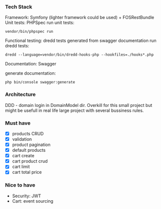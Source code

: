### Tech Stack

Framework: Symfony (lighter framework could be used) + FOSRestBundle
Unit tests: PHPSpec
run unit tests:

```vendor/bin/phpspec run```

Functional testing: dredd tests generated from swagger documentation
run dredd tests:

```dredd --language=vendor/bin/dredd-hooks-php --hookfiles=./hooks*.php```

Documentation: Swagger 

generate documentation:

```php bin/console swagger:generate ```

### Architecture

DDD - domain login in DomainModel dir. Overkill for this small project but might be usefull in real life large project with
several bussiness rules.

### Must have

- [x] products CRUD
- [x] validation
- [x] product pagination
- [x] default products
- [x] cart create
- [x] cart product crud
- [x] cart limit
- [x] cart total price

### Nice to have

- Security: JWT
- Cart: event sourcing
